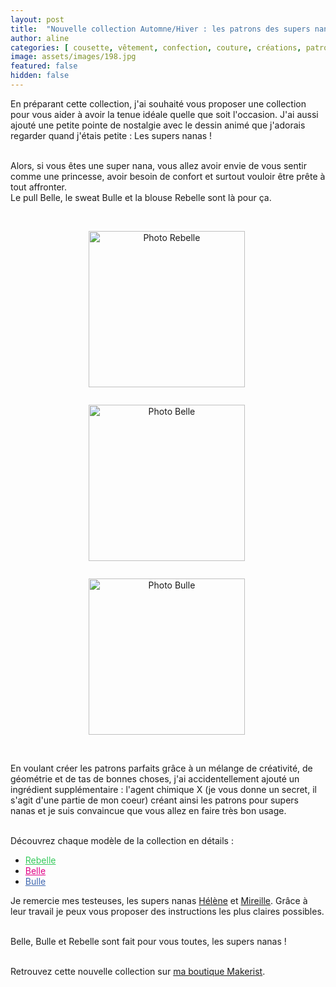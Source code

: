 ```yaml
---
layout: post
title:  "Nouvelle collection Automne/Hiver : les patrons des supers nanas"
author: aline
categories: [ cousette, vêtement, confection, couture, créations, patrons ]
image: assets/images/198.jpg
featured: false
hidden: false
---
```

<p>
En préparant cette collection, j'ai souhaité vous proposer une collection pour vous aider à avoir la tenue idéale quelle que soit l'occasion.
J'ai aussi ajouté une petite pointe de nostalgie avec le dessin animé que j'adorais regarder quand j'étais petite : Les supers nanas !<br><br>

Alors, si vous êtes une super nana, vous allez avoir envie de vous sentir comme une princesse, avoir besoin de confort et surtout vouloir être prête à tout affronter.<br>
Le pull Belle, le sweat Bulle et la blouse Rebelle sont là pour ça.<br><br>

<div float="left" style="text-align:center">
    <p style="display: inline-block; margin-right:.3em;"><a href="{{ site.url }}{{ site.baseurl }}/patron-Rebelle" target="_blank"><img src="{{ site.url }}{{ site.baseurl }}/assets/images/199.jpg" width="250" alt="Photo Rebelle"/></a></p>
    <p style="display: inline-block; margin-right:.3em;"><a  href="{{ site.url }}{{ site.baseurl }}/patron-Belle" target="_blank"><img src="{{ site.url }}{{ site.baseurl }}/assets/images/200.jpg" width="250" alt="Photo Belle"/></a></p>
    <p style="display: inline-block; margin-right:.3em;"><a href="{{ site.url }}{{ site.baseurl }}/patron-Bulle" target="_blank"><img src="{{ site.url }}{{ site.baseurl }}/assets/images/201.jpg" width="250" alt="Photo Bulle"/></a></p>
</div>
<br>

En voulant créer les patrons parfaits grâce à un mélange de créativité, de géométrie et de tas de bonnes choses, j'ai accidentellement ajouté un ingrédient supplémentaire : l'agent chimique X (je vous donne un secret, il s'agit d'une partie de mon coeur) créant ainsi les patrons pour supers nanas et je suis convaincue que vous allez en faire très bon usage.<br><br>

Découvrez chaque modèle de la collection en détails : 
<ul>
    <li><a style="color:#35ca5b;" href="{{ site.url }}{{ site.baseurl }}/patron-Rebelle" target="_blank">Rebelle</a></li>
    <li><a style="color:#e10086;" href="{{ site.url }}{{ site.baseurl }}/patron-Belle" target="_blank">Belle</a></li>
    <li><a style="color:#4068b0;" href="{{ site.url }}{{ site.baseurl }}/patron-Bulle" target="_blank">Bulle</a></li>
</ul>

Je remercie mes testeuses, les supers nanas <a href="https://www.instagram.com/h_fram_boise/" target="_blank">Hélène</a> et <a href="https://www.instagram.com/atenafrodite/" target="_blank">Mireille</a>. Grâce à leur travail je peux vous proposer des instructions les plus claires possibles.<br><br>

Belle, Bulle et Rebelle sont fait pour vous toutes, les supers nanas !<br><br>

Retrouvez cette nouvelle collection sur <a href="https://www.makerist.fr/users/tout_nouveau_tout_beau_fr/ebooks" target="_blank">ma boutique Makerist</a>.<br>

</p>
